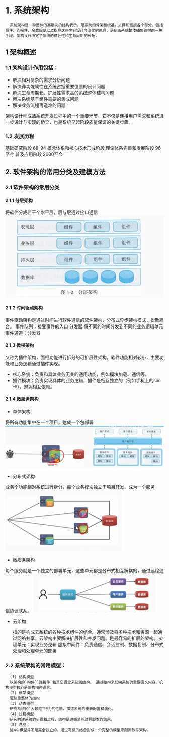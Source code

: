 # 1. 系统架构
      系统架构是一种整体的高层次的结构表示。是系统的骨架和根基，支撑和链接各个部分，包括组件、连接件、余数规范以及指导这些内容设计与演化的原理，是刻画系统整体抽象结构的一种手段。架构设计决定了系统的健壮性和生命周期的长短.

## 1 架构概述

### 1.1 架构设计作用包括：

   - 解决相对复杂的需求分析问题
   - 解决非功能属性在系统占据重要位置的设计问题
   - 解决生命周期长、扩展性需求高的系统整体结构问题
   - 解决系统基于组件需要的集成问题
   - 解决业务流程再造难的问题

架构设计师成熟系统开发过程中的一个重要环节，它不仅是连接用户需求和系统进一步设计与实现的桥梁，也是系统早起阶段质量保证的关键步骤。
### 1.2 发展历程
基础研究阶段 68-94
概念体系和核心技术形成阶段 
理论体系完善和发展阶段 96至今
普及应用阶段 2000至今

## 2. 软件架构的常用分类及建模方法

### 2.1 软件架构的常用分类
#### 2.1.1 分层架构
 将软件分成若干个水平层，层与层通过接口通信
![image.png](source/image/1.系统架构概述_0.jpeg)
#### 2.1.2 时间驱动架构
事件驱动架构是通过时间进行软件通信的软件架构，分布式异步架构模式，松散耦合。
事件队列：接受事件的入口
分发器:将不同的时间分发到不同的业务逻辑单元
事件通道：分发器
#### 2.1.3 微核架构
又称为插件架构，面相功能进行拆分的可扩展性架构，软件功能相对较小，主要功能和业务逻辑通过插件实现。

- 核心系统：负责和具体业务无关的通用功能，例如模块加载、通信等。
- 插件模块：负责实现具体的业务逻辑，插件是相互独立的（例如手机上的sim卡），避免相互依赖。
#### 2.1.4 微服务架构

- 单体架构

将所有功能集中在一个项目，达成一个包部署
![image.png](source/image/1.系统架构概述_1.jpeg)

- 分布式架构

业务个功能相对系统进行拆分，每个业务模块独立于项目开发，成为一个服务
![image.png](source/image/1.系统架构概述_2.jpeg)

- 微服务架构

每个服务就是一个独立的部署单元，这些单元都是分布式相互解耦的，通过远程通信协议联系。
![image.png](source/image/1.系统架构概述_3.jpeg)

- 云架构

 	指的是构成云系统的各种技术组件的组合。通常涉及将多种技术和资源一起通过网络共享。云架构主要解决扩展性和并发问题。是最容易的扩展的架构。
处理单元：实现业务逻辑
虚拟中间件：负责通信、会话控制、数据复制、分布式处理和处理单元的部署
### 2.2 系统架构的常用模型：
      (1) 结构模型
      以架构的`构件``连接件`和其它概念来刻画结构。 通过结构来反映系统的重要语义内容。机构模型核心是架构描述语言。
      (2) 框架模型
      更侧重整体的结构
      (3) 动态模型
      研究系统的"大颗粒"行为的性质，描述系统的重新配置和演化。
      (4) 过程模型
      研究构建系统的步骤和过程，结构是遵循某些过程脚本的结果。
      (5) 总结：
      这4中模型并不是完全独立的，通过有机的结合形成一个完整的模型来刻画软件架构。


